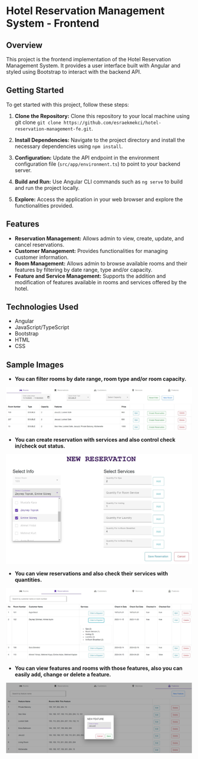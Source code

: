 # Hotel Reservation Management System - Frontend

## Overview
This project is the frontend implementation of the Hotel Reservation Management System. It provides a user interface built with Angular and styled using Bootstrap to interact with the backend API.

## Getting Started
To get started with this project, follow these steps:

1. **Clone the Repository:** Clone this repository to your local machine using git clone 
`git clone https://github.com/esraekmekci/hotel-reservation-management-fe.git`.

2. **Install Dependencies:** Navigate to the project directory and install the necessary dependencies using `npm install`.

3. **Configuration:** Update the API endpoint in the environment configuration file (`src/app/environment.ts`) to point to your backend server.

4. **Build and Run:** Use Angular CLI commands such as `ng serve` to build and run the project locally.

5. **Explore:** Access the application in your web browser and explore the functionalities provided.

## Features
* **Reservation Management:** Allows admin to view, create, update, and cancel reservations.
* **Customer Management:** Provides functionalities for managing customer information.
* **Room Management:** Allows admin to browse available rooms and their features by filtering by date range, type and/or capacity.
* **Feature and Service Management:** Supports the addition and modification of features available in rooms and services offered by the hotel.

## Technologies Used
* Angular
* JavaScript/TypeScript
* Bootstrap
* HTML
* CSS

## Sample Images

* **You can filter rooms by date range, room type and/or room capacity.**

![rooms](src/assets/available_rooms.jpg)

* **You can create reservation with services and also control check in/check out status.**

![create_reservation](src/assets/create_reservation.jpg)

* **You can view reservations and also check their services with quantities.**

![reservations](src/assets/reservations.jpg)

* **You can view features and rooms with those features, also you can easily add, change or delete a feature.**

![edit_feature](src/assets/edit_feature.jpg)
